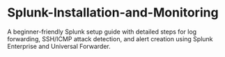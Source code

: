# Splunk-Installation-and-Monitoring
A beginner-friendly Splunk setup guide with detailed steps for log forwarding, SSH/ICMP attack detection, and alert creation using Splunk Enterprise and Universal Forwarder.
